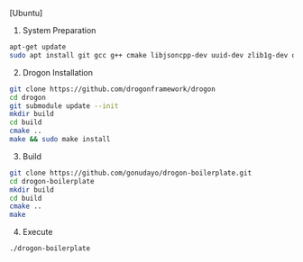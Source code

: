 [Ubuntu]

1. System Preparation

```bash
apt-get update
sudo apt install git gcc g++ cmake libjsoncpp-dev uuid-dev zlib1g-dev openssl libssl-dev
```

2. Drogon Installation

```bash
git clone https://github.com/drogonframework/drogon
cd drogon
git submodule update --init
mkdir build
cd build
cmake ..
make && sudo make install
```

3. Build

```bash
git clone https://github.com/gonudayo/drogon-boilerplate.git
cd drogon-boilerplate
mkdir build
cd build
cmake ..
make
```

4. Execute

```bash
./drogon-boilerplate
```
